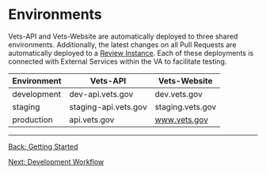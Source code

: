 # Environments

Vets-API and Vets-Website are automatically deployed to three shared environments. Additionally, the latest changes on all Pull Requests are automatically deployed to a [Review Instance](development-workflow.md/#review-instances). Each of these deployments is connected with External Services within the VA to facilitate testing.

| Environment | Vets-API | Vets-Website |
| ----------- | -------- | ------------ |
| development | dev-api.vets.gov | dev.vets.gov |
| staging | staging-api.vets.gov | staging.vets.gov |
| production | api.vets.gov | www.vets.gov |

<hr>

[Back: Getting Started](getting-started.md)

[Next: Development Workflow](development-workflow.md)
